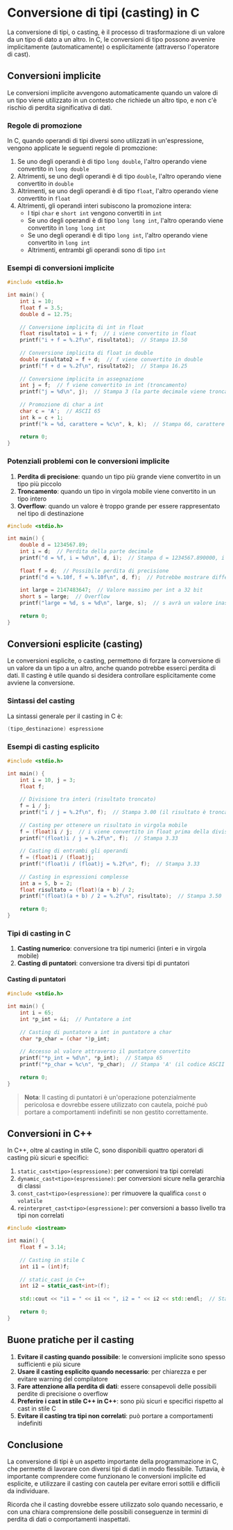 # Conversione di tipi (casting) in C

La conversione di tipi, o casting, è il processo di trasformazione di un valore da un tipo di dato a un altro. In C, le conversioni di tipo possono avvenire implicitamente (automaticamente) o esplicitamente (attraverso l'operatore di cast).

## Conversioni implicite

Le conversioni implicite avvengono automaticamente quando un valore di un tipo viene utilizzato in un contesto che richiede un altro tipo, e non c'è rischio di perdita significativa di dati.

### Regole di promozione

In C, quando operandi di tipi diversi sono utilizzati in un'espressione, vengono applicate le seguenti regole di promozione:

1. Se uno degli operandi è di tipo `long double`, l'altro operando viene convertito in `long double`
2. Altrimenti, se uno degli operandi è di tipo `double`, l'altro operando viene convertito in `double`
3. Altrimenti, se uno degli operandi è di tipo `float`, l'altro operando viene convertito in `float`
4. Altrimenti, gli operandi interi subiscono la promozione intera:
   - I tipi `char` e `short int` vengono convertiti in `int`
   - Se uno degli operandi è di tipo `long long int`, l'altro operando viene convertito in `long long int`
   - Se uno degli operandi è di tipo `long int`, l'altro operando viene convertito in `long int`
   - Altrimenti, entrambi gli operandi sono di tipo `int`

### Esempi di conversioni implicite

```c
#include <stdio.h>

int main() {
    int i = 10;
    float f = 3.5;
    double d = 12.75;
    
    // Conversione implicita di int in float
    float risultato1 = i + f;  // i viene convertito in float
    printf("i + f = %.2f\n", risultato1);  // Stampa 13.50
    
    // Conversione implicita di float in double
    double risultato2 = f + d;  // f viene convertito in double
    printf("f + d = %.2f\n", risultato2);  // Stampa 16.25
    
    // Conversione implicita in assegnazione
    int j = f;  // f viene convertito in int (troncamento)
    printf("j = %d\n", j);  // Stampa 3 (la parte decimale viene troncata)
    
    // Promozione di char a int
    char c = 'A';  // ASCII 65
    int k = c + 1;
    printf("k = %d, carattere = %c\n", k, k);  // Stampa 66, carattere = B
    
    return 0;
}
```

### Potenziali problemi con le conversioni implicite

1. **Perdita di precisione**: quando un tipo più grande viene convertito in un tipo più piccolo
2. **Troncamento**: quando un tipo in virgola mobile viene convertito in un tipo intero
3. **Overflow**: quando un valore è troppo grande per essere rappresentato nel tipo di destinazione

```c
#include <stdio.h>

int main() {
    double d = 1234567.89;
    int i = d;  // Perdita della parte decimale
    printf("d = %f, i = %d\n", d, i);  // Stampa d = 1234567.890000, i = 1234567
    
    float f = d;  // Possibile perdita di precisione
    printf("d = %.10f, f = %.10f\n", d, f);  // Potrebbe mostrare differenze nelle cifre decimali
    
    int large = 2147483647;  // Valore massimo per int a 32 bit
    short s = large;  // Overflow
    printf("large = %d, s = %d\n", large, s);  // s avrà un valore inaspettato
    
    return 0;
}
```

## Conversioni esplicite (casting)

Le conversioni esplicite, o casting, permettono di forzare la conversione di un valore da un tipo a un altro, anche quando potrebbe esserci perdita di dati. Il casting è utile quando si desidera controllare esplicitamente come avviene la conversione.

### Sintassi del casting

La sintassi generale per il casting in C è:

```c
(tipo_destinazione) espressione
```

### Esempi di casting esplicito

```c
#include <stdio.h>

int main() {
    int i = 10, j = 3;
    float f;
    
    // Divisione tra interi (risultato troncato)
    f = i / j;
    printf("i / j = %.2f\n", f);  // Stampa 3.00 (il risultato è troncato)
    
    // Casting per ottenere un risultato in virgola mobile
    f = (float)i / j;  // i viene convertito in float prima della divisione
    printf("(float)i / j = %.2f\n", f);  // Stampa 3.33
    
    // Casting di entrambi gli operandi
    f = (float)i / (float)j;
    printf("(float)i / (float)j = %.2f\n", f);  // Stampa 3.33
    
    // Casting in espressioni complesse
    int a = 5, b = 2;
    float risultato = (float)(a + b) / 2;
    printf("(float)(a + b) / 2 = %.2f\n", risultato);  // Stampa 3.50
    
    return 0;
}
```

### Tipi di casting in C

1. **Casting numerico**: conversione tra tipi numerici (interi e in virgola mobile)
2. **Casting di puntatori**: conversione tra diversi tipi di puntatori

#### Casting di puntatori

```c
#include <stdio.h>

int main() {
    int i = 65;
    int *p_int = &i;  // Puntatore a int
    
    // Casting di puntatore a int in puntatore a char
    char *p_char = (char *)p_int;
    
    // Accesso al valore attraverso il puntatore convertito
    printf("*p_int = %d\n", *p_int);  // Stampa 65
    printf("*p_char = %c\n", *p_char);  // Stampa 'A' (il codice ASCII 65)
    
    return 0;
}
```

> **Nota**: Il casting di puntatori è un'operazione potenzialmente pericolosa e dovrebbe essere utilizzato con cautela, poiché può portare a comportamenti indefiniti se non gestito correttamente.

## Conversioni in C++

In C++, oltre al casting in stile C, sono disponibili quattro operatori di casting più sicuri e specifici:

1. `static_cast<tipo>(espressione)`: per conversioni tra tipi correlati
2. `dynamic_cast<tipo>(espressione)`: per conversioni sicure nella gerarchia di classi
3. `const_cast<tipo>(espressione)`: per rimuovere la qualifica `const` o `volatile`
4. `reinterpret_cast<tipo>(espressione)`: per conversioni a basso livello tra tipi non correlati

```cpp
#include <iostream>

int main() {
    float f = 3.14;
    
    // Casting in stile C
    int i1 = (int)f;
    
    // static_cast in C++
    int i2 = static_cast<int>(f);
    
    std::cout << "i1 = " << i1 << ", i2 = " << i2 << std::endl;  // Stampa i1 = 3, i2 = 3
    
    return 0;
}
```

## Buone pratiche per il casting

1. **Evitare il casting quando possibile**: le conversioni implicite sono spesso sufficienti e più sicure
2. **Usare il casting esplicito quando necessario**: per chiarezza e per evitare warning del compilatore
3. **Fare attenzione alla perdita di dati**: essere consapevoli delle possibili perdite di precisione o overflow
4. **Preferire i cast in stile C++ in C++**: sono più sicuri e specifici rispetto al cast in stile C
5. **Evitare il casting tra tipi non correlati**: può portare a comportamenti indefiniti

## Conclusione

La conversione di tipi è un aspetto importante della programmazione in C, che permette di lavorare con diversi tipi di dati in modo flessibile. Tuttavia, è importante comprendere come funzionano le conversioni implicite ed esplicite, e utilizzare il casting con cautela per evitare errori sottili e difficili da individuare.

Ricorda che il casting dovrebbe essere utilizzato solo quando necessario, e con una chiara comprensione delle possibili conseguenze in termini di perdita di dati o comportamenti inaspettati.